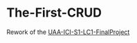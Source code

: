 # The-First-CRUD

Rework of the [UAA-ICI-S1-LC1-FinalProject](https://github.com/Joul24py/UAA-ICI/tree/main/03-S1-LC1-FinalProject)